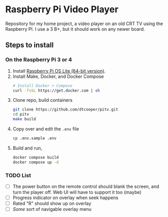# Raspberry Pi Video Player

Repository for my home project, a video player on an old CRT TV using the Raspberry
PI. I use a 3 B+, but it should work on any newer board.

## Steps to install

### On the Raspberry Pi 3 or 4

1. Install [Raspberry Pi OS Lite (64-bit version)](https://www.raspberrypi.com/software/operating-systems/).
2. Install Make, Docker, and Docker Compose
    ```bash
    # Install Docker + Compose
    curl -fsSL https://get.docker.com | sh
    ```
3. Clone repo, build containers
    ```bash
    git clone https://github.com/dtcooper/pitv.git
    cd pitv
    make build
    ```
4. Copy over and edit the `.env` file
    ```bash
    cp .env.sample .env
    ```
5. Build and run,
    ```bash
    docker compose build
    docker compose up -d
    ```

### TODO List

- [ ] The power button on the remote control should blank the screen, and turn
      the player off. Web UI will have to support it too (maybe)
- [ ] Progress indicator on overlay when seek happens
- [ ] Rated "R" should show up on overlay
- [ ] _Some_ sort of navigable overlay menu
